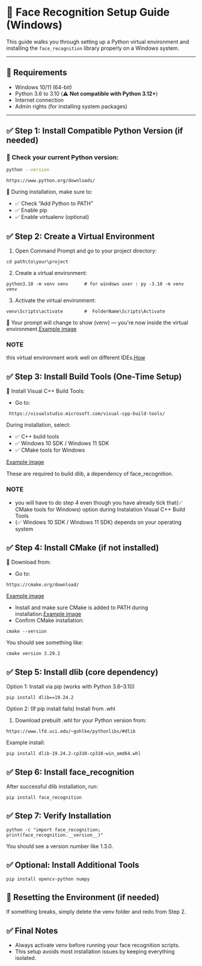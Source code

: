 # 🧠 Face Recognition Setup Guide (Windows)

This guide walks you through setting up a Python virtual environment and installing the `face_recognition` library properly on a Windows system.

---

## 📌 Requirements

- Windows 10/11 (64-bit)
- Python 3.6 to 3.10 (⚠️ **Not compatible with Python 3.12+**)
- Internet connection
- Admin rights (for installing system packages)

---

## ✅ Step 1: Install Compatible Python Version (if needed)

### 🔹 Check your current Python version:
```bash
python --version
```
```If it’s Python 3.11 or higher, download Python 3.10 or 3.9 from:
https://www.python.org/downloads/
```
🔸 During installation, make sure to:
- ✅ Check “Add Python to PATH”
- ✅ Enable pip
- ✅ Enable virtualenv (optional)

## ✅ Step 2: Create a Virtual Environment
1. Open Command Prompt and go to your project directory:
```
cd path\to\your\project
```
2. Create a virtual environment:
```
python3.10 -m venv venv      # for windows user : py -3.10 -m venv venv 
```
3. Activate the virtual environment:
```
venv\Scripts\activate        #  FolderName\Scripts\Activate
```
🔹 Your prompt will change to show (venv) — you're now inside the virtual environment.[Example image](assets/venv_creating.jpg)

### NOTE 
this virtual environment work well on different IDEs.[How](assets/venv_work_on.png)

## ✅ Step 3: Install Build Tools (One-Time Setup)
🔹 Install Visual C++ Build Tools:
- Go to:
```
 https://visualstudio.microsoft.com/visual-cpp-build-tools/
```
During installation, select:
- ✅ C++ build tools
- ✅ Windows 10 SDK / Windows 11 SDK
- ✅ CMake tools for Windows

[Example image](assets/Install_Build_Tools.jpg)

These are required to build dlib, a dependency of face_recognition.
### NOTE
- you will have to do step 4 even though you have already tick that(✅ CMake tools for Windows) option during Instalation Visual C++ Build Tools
- (✅ Windows 10 SDK / Windows 11 SDK) depends on your operating system

## ✅ Step 4: Install CMake (if not installed)
🔹 Download from:
- Go to:
```
https://cmake.org/download/
```
[Example image](assets/cmake_download.jpg)
- Install and make sure CMake is added to PATH during installation.[Example image](assets/instalation_cmake.jpg)
- Confirm CMake installation:
```
cmake --version
```
You should see something like:
```
cmake version 3.29.2
```


## ✅ Step 5: Install dlib (core dependency)
Option 1: Install via pip (works with Python 3.6–3.10)
```
pip install dlib==19.24.2
```
Option 2: (If pip install fails) Install from .whl
1. Download prebuilt .whl for your Python version from:
```
https://www.lfd.uci.edu/~gohlke/pythonlibs/#dlib
```
Example install:
```
pip install dlib‑19.24.2‑cp310‑cp310‑win_amd64.whl
```

## ✅ Step 6: Install face_recognition
After successful dlib installation, run:
```
pip install face_recognition
```

## ✅ Step 7: Verify Installation
```
python -c "import face_recognition; print(face_recognition.__version__)"
```
You should see a version number like 1.3.0.

## ✅ Optional: Install Additional Tools
```
pip install opencv-python numpy
```

## 🧹 Resetting the Environment (if needed)
If something breaks, simply delete the venv folder and redo from Step 2.

## ✅ Final Notes
- Always activate venv before running your face recognition scripts.
- This setup avoids most installation issues by keeping everything isolated.











